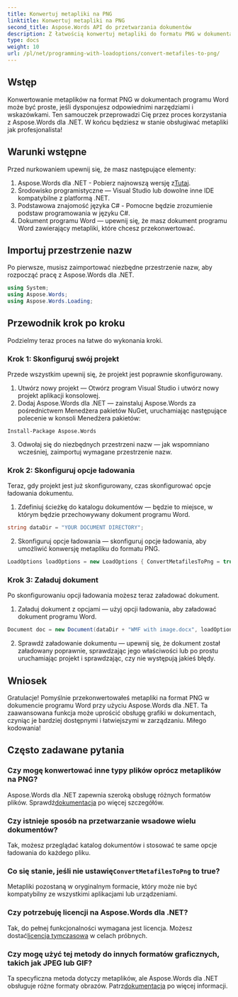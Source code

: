 ```yaml
---
title: Konwertuj metapliki na PNG
linktitle: Konwertuj metapliki na PNG
second_title: Aspose.Words API do przetwarzania dokumentów
description: Z łatwością konwertuj metapliki do formatu PNG w dokumentach programu Word za pomocą Aspose.Words dla .NET, korzystając z tego samouczka krok po kroku. Uprość zarządzanie dokumentami.
type: docs
weight: 10
url: /pl/net/programming-with-loadoptions/convert-metafiles-to-png/
---
```

## Wstęp

Konwertowanie metaplików na format PNG w dokumentach programu Word może być proste, jeśli dysponujesz odpowiednimi narzędziami i wskazówkami. Ten samouczek przeprowadzi Cię przez proces korzystania z Aspose.Words dla .NET. W końcu będziesz w stanie obsługiwać metapliki jak profesjonalista!

## Warunki wstępne

Przed nurkowaniem upewnij się, że masz następujące elementy:

1.  Aspose.Words dla .NET - Pobierz najnowszą wersję z[Tutaj](https://releases.aspose.com/words/net/).
2. Środowisko programistyczne — Visual Studio lub dowolne inne IDE kompatybilne z platformą .NET.
3. Podstawowa znajomość języka C# - Pomocne będzie zrozumienie podstaw programowania w języku C#.
4. Dokument programu Word — upewnij się, że masz dokument programu Word zawierający metapliki, które chcesz przekonwertować.

## Importuj przestrzenie nazw

Po pierwsze, musisz zaimportować niezbędne przestrzenie nazw, aby rozpocząć pracę z Aspose.Words dla .NET.

```csharp
using System;
using Aspose.Words;
using Aspose.Words.Loading;
```

## Przewodnik krok po kroku

Podzielmy teraz proces na łatwe do wykonania kroki.

### Krok 1: Skonfiguruj swój projekt

Przede wszystkim upewnij się, że projekt jest poprawnie skonfigurowany.

1. Utwórz nowy projekt — Otwórz program Visual Studio i utwórz nowy projekt aplikacji konsolowej.
2. Dodaj Aspose.Words dla .NET — zainstaluj Aspose.Words za pośrednictwem Menedżera pakietów NuGet, uruchamiając następujące polecenie w konsoli Menedżera pakietów:

```shell
Install-Package Aspose.Words
```

3. Odwołaj się do niezbędnych przestrzeni nazw — jak wspomniano wcześniej, zaimportuj wymagane przestrzenie nazw.

### Krok 2: Skonfiguruj opcje ładowania

Teraz, gdy projekt jest już skonfigurowany, czas skonfigurować opcje ładowania dokumentu.

1. Zdefiniuj ścieżkę do katalogu dokumentów — będzie to miejsce, w którym będzie przechowywany dokument programu Word.

```csharp
string dataDir = "YOUR DOCUMENT DIRECTORY";
```

2. Skonfiguruj opcje ładowania — skonfiguruj opcje ładowania, aby umożliwić konwersję metapliku do formatu PNG.

```csharp
LoadOptions loadOptions = new LoadOptions { ConvertMetafilesToPng = true };
```

### Krok 3: Załaduj dokument

Po skonfigurowaniu opcji ładowania możesz teraz załadować dokument.

1. Załaduj dokument z opcjami — użyj opcji ładowania, aby załadować dokument programu Word.

```csharp
Document doc = new Document(dataDir + "WMF with image.docx", loadOptions);
```

2. Sprawdź załadowanie dokumentu — upewnij się, że dokument został załadowany poprawnie, sprawdzając jego właściwości lub po prostu uruchamiając projekt i sprawdzając, czy nie występują jakieś błędy.

## Wniosek

Gratulacje! Pomyślnie przekonwertowałeś metapliki na format PNG w dokumencie programu Word przy użyciu Aspose.Words dla .NET. Ta zaawansowana funkcja może uprościć obsługę grafiki w dokumentach, czyniąc je bardziej dostępnymi i łatwiejszymi w zarządzaniu. Miłego kodowania!

## Często zadawane pytania

### Czy mogę konwertować inne typy plików oprócz metaplików na PNG?
 Aspose.Words dla .NET zapewnia szeroką obsługę różnych formatów plików. Sprawdź[dokumentacja](https://reference.aspose.com/words/net/) po więcej szczegółów.

### Czy istnieje sposób na przetwarzanie wsadowe wielu dokumentów?
Tak, możesz przeglądać katalog dokumentów i stosować te same opcje ładowania do każdego pliku.

###  Co się stanie, jeśli nie ustawię`ConvertMetafilesToPng` to true?
Metapliki pozostaną w oryginalnym formacie, który może nie być kompatybilny ze wszystkimi aplikacjami lub urządzeniami.

### Czy potrzebuję licencji na Aspose.Words dla .NET?
 Tak, do pełnej funkcjonalności wymagana jest licencja. Możesz dostać[licencja tymczasowa](https://purchase.aspose.com/temporary-license/) w celach próbnych.

### Czy mogę użyć tej metody do innych formatów graficznych, takich jak JPEG lub GIF?
 Ta specyficzna metoda dotyczy metaplików, ale Aspose.Words dla .NET obsługuje różne formaty obrazów. Patrz[dokumentacja](https://reference.aspose.com/words/net/) po więcej informacji.
